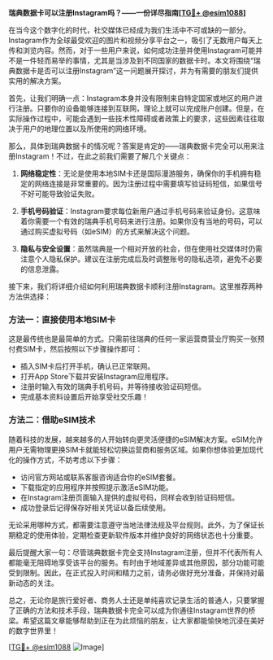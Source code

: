 **瑞典数据卡可以注册Instagram吗？——一份详尽指南[[TG💪+ @esim1088](https://t.me/s/esim1088)]**

在当今这个数字化的时代，社交媒体已经成为我们生活中不可或缺的一部分。Instagram作为全球最受欢迎的图片和视频分享平台之一，吸引了无数用户每天上传和浏览内容。然而，对于一些用户来说，如何成功注册并使用Instagram可能并不是一件轻而易举的事情，尤其是当涉及到不同国家的数据卡时。本文将围绕“瑞典数据卡是否可以注册Instagram”这一问题展开探讨，并为有需要的朋友们提供实用的解决方案。

首先，让我们明确一点：Instagram本身并没有限制来自特定国家或地区的用户进行注册。只要你的设备能够连接到互联网，理论上就可以完成账户创建。但是，在实际操作过程中，可能会遇到一些技术性障碍或者政策上的要求，这些因素往往取决于用户的地理位置以及所使用的网络环境。

那么，具体到瑞典数据卡的情况呢？答案是肯定的——瑞典数据卡完全可以用来注册Instagram！不过，在此之前我们需要了解几个关键点：

1. **网络稳定性**：无论是使用本地SIM卡还是国际漫游服务，确保你的手机拥有稳定的网络连接是非常重要的。因为注册过程中需要填写验证码短信，如果信号不好可能导致验证失败。
   
2. **手机号码验证**：Instagram要求每位新用户通过手机号码来验证身份。这意味着你需要一个有效的瑞典手机号码来进行注册。如果你没有当地的号码，可以通过购买虚拟号码（如eSIM）的方式来解决这个问题。

3. **隐私与安全设置**：虽然瑞典是一个相对开放的社会，但在使用社交媒体时仍需注意个人隐私保护。建议在注册完成后及时调整账号的隐私选项，避免不必要的信息泄露。

接下来，我们将详细介绍如何利用瑞典数据卡顺利注册Instagram。这里推荐两种方法供选择：

### 方法一：直接使用本地SIM卡
这是最传统也是最简单的方式。只需前往瑞典的任何一家运营商营业厅购买一张预付费SIM卡，然后按照以下步骤操作即可：
   - 插入SIM卡后打开手机，确认已正常联网。
   - 打开App Store下载并安装Instagram应用程序。
   - 注册时输入有效的瑞典手机号码，并等待接收验证码短信。
   - 完成基本资料设置后开始享受社交乐趣！

### 方法二：借助eSIM技术
随着科技的发展，越来越多的人开始转向更灵活便捷的eSIM解决方案。eSIM允许用户无需物理更换SIM卡就能轻松切换运营商和服务区域。如果你想体验更加现代化的操作方式，不妨考虑以下步骤：
   - 访问官方网站或联系客服咨询适合你的eSIM套餐。
   - 下载指定的应用程序并按照提示激活eSIM功能。
   - 在Instagram注册页面输入提供的虚拟号码，同样会收到验证码短信。
   - 成功登录后记得保存好相关凭证以备后续使用。

无论采用哪种方式，都需要注意遵守当地法律法规及平台规则。此外，为了保证长期稳定的使用体验，定期检查更新软件版本并维护良好的网络状态也十分重要。

最后提醒大家一句：尽管瑞典数据卡完全支持Instagram注册，但并不代表所有人都能毫无阻碍地享受该平台的服务。有时由于地域差异或其他原因，部分功能可能受到限制。因此，在正式投入时间和精力之前，请务必做好充分准备，并保持对最新动态的关注。

总之，无论你是旅行爱好者、商务人士还是单纯喜欢记录生活的普通人，只要掌握了正确的方法和技术手段，瑞典数据卡完全可以成为你通往Instagram世界的桥梁。希望这篇文章能够帮助到正在为此烦恼的朋友，让大家都能愉快地沉浸在美好的数字世界里！

[[TG💪+ @esim1088](https://t.me/s/esim1088) ![Image](https://i.postimg.cc/4NQfJmqS/Snipaste-2025-05-13-00-14-12.png)]